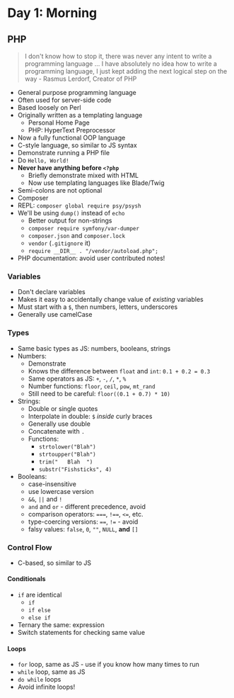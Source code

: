# Day 1: Morning

## PHP

> I don't know how to stop it, there was never any intent to write a programming language ... I have absolutely no idea how to write a programming language, I just kept adding the next logical step on the way - Rasmus Lerdorf, Creator of PHP

- General purpose programming language
- Often used for server-side code
- Based loosely on Perl
- Originally written as a templating language
    - Personal Home Page
    - PHP: HyperText Preprocessor
- Now a fully functional OOP language
- C-style language, so similar to JS syntax
- Demonstrate running a PHP file
- Do `Hello, World!`
- **Never have anything before `<?php`**
    - Briefly demonstrate mixed with HTML
    - Now use templating languages like Blade/Twig
- Semi-colons are not optional
- Composer
- REPL: `composer global require psy/psysh`
- We'll be using `dump()` instead of `echo`
    - Better output for non-strings
    - `composer require symfony/var-dumper`
    - `composer.json` and `composer.lock`
    - `vendor` (`.gitignore` it)
    - `require __DIR__ . "/vendor/autoload.php";`
- PHP documentation: avoid user contributed notes!

### Variables

- Don't declare variables
- Makes it easy to accidentally change value of *existing* variables
- Must start with a `$`, then numbers, letters, underscores
- Generally use camelCase

### Types

- Same basic types as JS: numbers, booleans, strings
- Numbers:
    - Demonstrate
    - Knows the difference between `float` and `int`: `0.1 + 0.2 = 0.3`
    - Same operators as JS: `+`, `-`, `/`, `*`, `%`
    - Number functions: `floor`, `ceil`, `pow`, `mt_rand`
    - Still need to be careful: `floor((0.1 + 0.7) * 10)`
- Strings:
    - Double or single quotes
    - Interpolate in double: `$` *inside* curly braces
    - Generally use double
    - Concatenate with `.`
    - Functions:
        - `strtolower("Blah")`
        - `strtoupper("Blah")`
        - `trim("   Blah  ")`
        - `substr("Fishsticks", 4)`
- Booleans:
    - case-insensitive
    - use lowercase version
    - `&&`, `||` and `!`
    - `and` and `or` - different precedence, avoid
    - comparison operators: `===`, `!==`, `<=`, etc.
    - type-coercing versions: `==`, `!=` - avoid
    - falsy values: `false`, `0`, `""`, `NULL`, **and** `[]`


### Control Flow

- C-based, so similar to JS

#### Conditionals

- `if` are identical
    - `if`
    - `if else`
    - `else if`
- Ternary the same: expression
- Switch statements for checking same value

#### Loops

- `for` loop, same as JS - use if you know how many times to run
- `while` loop, same as JS
- `do while` loops
- Avoid infinite loops!
